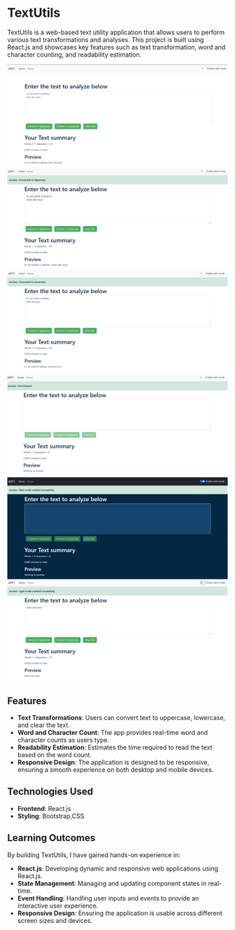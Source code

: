 # TextUtils

TextUtils is a web-based text utility application that allows users to perform various text transformations and analyses. This project is built using React.js and showcases key features such as text transformation, word and character counting, and readability estimation.

![Home Page](s1.png)
![Home Page](s2.png)
![Home Page](s3.png)
![Home Page](s4.png)
![Home Page](s5.png)
![Home Page](s6.png)

## Features

- **Text Transformations**: Users can convert text to uppercase, lowercase, and clear the text.
- **Word and Character Count**: The app provides real-time word and character counts as users type.
- **Readability Estimation**: Estimates the time required to read the text based on the word count.
- **Responsive Design**: The application is designed to be responsive, ensuring a smooth experience on both desktop and mobile devices.

## Technologies Used

- **Frontend**: React.js
- **Styling**: Bootstrap,CSS

## Learning Outcomes

By building TextUtils, I have gained hands-on experience in:

- **React.js**: Developing dynamic and responsive web applications using React.js.
- **State Management**: Managing and updating component states in real-time.
- **Event Handling**: Handling user inputs and events to provide an interactive user experience.
- **Responsive Design**: Ensuring the application is usable across different screen sizes and devices.

